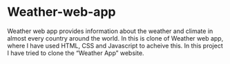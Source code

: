 # Weather-web-app
Weather web app  provides information about the weather and climate in almost every country around the world.
In this is clone of Weather web app, where I have used HTML, CSS and Javascript to acheive this. In this project I have tried to clone the “Weather App” website.
